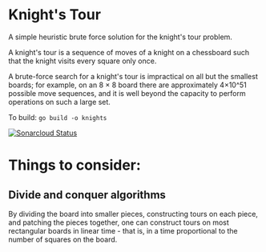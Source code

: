 # Knight's Tour
A simple heuristic brute force solution for the knight's tour problem.

A knight's tour is a sequence of moves of a knight on a chessboard such that the knight visits every square only once.

A brute-force search for a knight's tour is impractical on all but the smallest boards; for example, on an 8 × 8 board there are approximately 4×10^51 possible move sequences, and it is well beyond the capacity to perform operations on such a large set.

To build: `go build -o knights`

[![Sonarcloud Status](https://sonarcloud.io/api/project_badges/measure?project=psmorrow_knights-tour&metric=alert_status)](https://sonarcloud.io/dashboard?id=psmorrow_knights-tour)

# Things to consider:

## Divide and conquer algorithms
By dividing the board into smaller pieces, constructing tours on each piece, and patching the pieces together, one can construct tours on most rectangular boards in linear time - that is, in a time proportional to the number of squares on the board.
